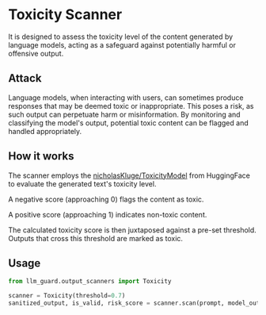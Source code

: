 # Toxicity Scanner

It is designed to assess the toxicity level of the content generated by language models, acting as a safeguard against
potentially harmful or offensive output.

## Attack

Language models, when interacting with users, can sometimes produce responses that may be deemed toxic or inappropriate.
This poses a risk, as such output can perpetuate harm or misinformation. By monitoring and classifying the model's
output, potential toxic content can be flagged and handled appropriately.

## How it works

The scanner employs the [nicholasKluge/ToxicityModel](https://huggingface.co/nicholasKluge/ToxicityModel) from
HuggingFace to evaluate the generated text's toxicity level.

A negative score (approaching 0) flags the content as toxic.

A positive score (approaching 1) indicates non-toxic content.

The calculated toxicity score is then juxtaposed against a pre-set threshold. Outputs that cross this threshold are
marked as toxic.

## Usage

```python
from llm_guard.output_scanners import Toxicity

scanner = Toxicity(threshold=0.7)
sanitized_output, is_valid, risk_score = scanner.scan(prompt, model_output)
```
